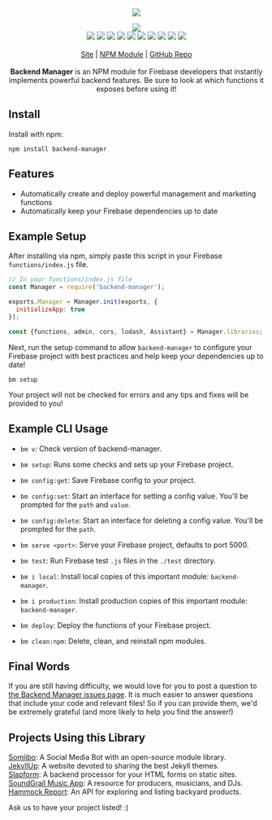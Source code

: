 <p align="center">
  <a href="https://cdn.itwcreativeworks.com/assets/itw-creative-works/images/logo/itw-creative-works-brandmark-black-x.svg">
    <img src="https://cdn.itwcreativeworks.com/assets/itw-creative-works/images/logo/itw-creative-works-brandmark-black-x.svg">
  </a>
</p>

<p align="center">
  <img src="https://img.shields.io/github/package-json/v/itw-creative-works/backend-manager.svg">
  <br>
  <img src="https://img.shields.io/david/itw-creative-works/backend-manager.svg">
  <img src="https://img.shields.io/david/dev/itw-creative-works/backend-manager.svg">
  <img src="https://img.shields.io/bundlephobia/min/backend-manager.svg">
  <img src="https://img.shields.io/codeclimate/maintainability-percentage/itw-creative-works/backend-manager.svg">
  <img src="https://img.shields.io/npm/dm/backend-manager.svg">
  <img src="https://img.shields.io/node/v/backend-manager.svg">
  <img src="https://img.shields.io/website/https/itwcreativeworks.com.svg">
  <img src="https://img.shields.io/github/license/itw-creative-works/backend-manager.svg">
  <img src="https://img.shields.io/github/contributors/itw-creative-works/backend-manager.svg">
  <img src="https://img.shields.io/github/last-commit/itw-creative-works/backend-manager.svg">
  <br>
  <br>
  <a href="https://itwcreativeworks.com">Site</a> | <a href="https://www.npmjs.com/package/backend-manager">NPM Module</a> | <a href="https://github.com/itw-creative-works/backend-manager">GitHub Repo</a>
  <br>
  <br>
  <strong>Backend Manager</strong> is an NPM module for Firebase developers that instantly implements powerful backend features. Be sure to look at which functions it exposes before using it!
</p>

## Install
Install with npm:
```shell
npm install backend-manager
```

## Features
* Automatically create and deploy powerful management and marketing functions
* Automatically keep your Firebase dependencies up to date

## Example Setup
After installing via npm, simply paste this script in your Firebase `functions/index.js` file.
```js
// In your functions/index.js file
const Manager = require('backend-manager');

exports.Manager = Manager.init(exports, {
  initializeApp: true
});

const {functions, admin, cors, lodash, Assistant} = Manager.libraries;
```

Next, run the setup command to allow `backend-manager` to configure your Firebase project with best practices and help keep your dependencies up to date!
```shell
bm setup
```

Your project will not be checked for errors and any tips and fixes will be provided to you!

## Example CLI Usage
  * `bm v`: Check version of backend-manager.
  * `bm setup`: Runs some checks and sets up your Firebase project.

  * `bm config:get`: Save Firebase config to your project.
  * `bm config:set`: Start an interface for setting a config value. You'll be prompted for the `path` and `value`.
  * `bm config:delete`: Start an interface for deleting a config value. You'll be prompted for the `path`.
  * `bm serve <port>`: Serve your Firebase project, defaults to port 5000.
  * `bm test`: Run Firebase test `.js` files in the `./test` directory.
  * `bm i local`: Install local copies of this important module: `backend-manager`.
  * `bm i production`: Install production copies of this important module: `backend-manager`.
  * `bm deploy`: Deploy the functions of your Firebase project.

  * `bm clean:npm`: Delete, clean, and reinstall npm modules.


## Final Words
If you are still having difficulty, we would love for you to post a question to [the Backend Manager issues page](https://github.com/itw-creative-works/backend-manager/issues). It is much easier to answer questions that include your code and relevant files! So if you can provide them, we'd be extremely grateful (and more likely to help you find the answer!)

## Projects Using this Library
[Somiibo](https://somiibo.com/): A Social Media Bot with an open-source module library. <br>
[JekyllUp](https://jekyllup.com/): A website devoted to sharing the best Jekyll themes. <br>
[Slapform](https://slapform.com/): A backend processor for your HTML forms on static sites. <br>
[SoundGrail Music App](https://app.soundgrail.com/): A resource for producers, musicians, and DJs. <br>
[Hammock Report](https://hammockreport.com/): An API for exploring and listing backyard products. <br>

Ask us to have your project listed! :)
